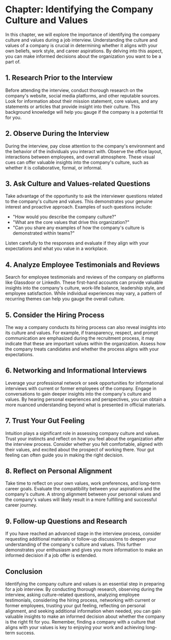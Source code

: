 Chapter: Identifying the Company Culture and Values
===================================================

In this chapter, we will explore the importance of identifying the company culture and values during a job interview. Understanding the culture and values of a company is crucial in determining whether it aligns with your own beliefs, work style, and career aspirations. By delving into this aspect, you can make informed decisions about the organization you want to be a part of.

**1. Research Prior to the Interview**
--------------------------------------

Before attending the interview, conduct thorough research on the company's website, social media platforms, and other reputable sources. Look for information about their mission statement, core values, and any statements or articles that provide insight into their culture. This background knowledge will help you gauge if the company is a potential fit for you.

**2. Observe During the Interview**
-----------------------------------

During the interview, pay close attention to the company's environment and the behavior of the individuals you interact with. Observe the office layout, interactions between employees, and overall atmosphere. These visual cues can offer valuable insights into the company's culture, such as whether it is collaborative, formal, or informal.

**3. Ask Culture and Values-related Questions**
-----------------------------------------------

Take advantage of the opportunity to ask the interviewer questions related to the company's culture and values. This demonstrates your genuine interest and proactive approach. Examples of such questions include:

* "How would you describe the company culture?"
* "What are the core values that drive this organization?"
* "Can you share any examples of how the company's culture is demonstrated within teams?"

Listen carefully to the responses and evaluate if they align with your expectations and what you value in a workplace.

**4. Analyze Employee Testimonials and Reviews**
------------------------------------------------

Search for employee testimonials and reviews of the company on platforms like Glassdoor or LinkedIn. These first-hand accounts can provide valuable insights into the company's culture, work-life balance, leadership style, and employee satisfaction. While individual experiences may vary, a pattern of recurring themes can help you gauge the overall culture.

**5. Consider the Hiring Process**
----------------------------------

The way a company conducts its hiring process can also reveal insights into its culture and values. For example, if transparency, respect, and prompt communication are emphasized during the recruitment process, it may indicate that these are important values within the organization. Assess how the company treats candidates and whether the process aligns with your expectations.

**6. Networking and Informational Interviews**
----------------------------------------------

Leverage your professional network or seek opportunities for informational interviews with current or former employees of the company. Engage in conversations to gain deeper insights into the company's culture and values. By hearing personal experiences and perspectives, you can obtain a more nuanced understanding beyond what is presented in official materials.

**7. Trust Your Gut Feeling**
-----------------------------

Intuition plays a significant role in assessing company culture and values. Trust your instincts and reflect on how you feel about the organization after the interview process. Consider whether you felt comfortable, aligned with their values, and excited about the prospect of working there. Your gut feeling can often guide you in making the right decision.

**8. Reflect on Personal Alignment**
------------------------------------

Take time to reflect on your own values, work preferences, and long-term career goals. Evaluate the compatibility between your aspirations and the company's culture. A strong alignment between your personal values and the company's values will likely result in a more fulfilling and successful career journey.

**9. Follow-up Questions and Research**
---------------------------------------

If you have reached an advanced stage in the interview process, consider requesting additional materials or follow-up discussions to deepen your understanding of the company's culture and values. This further demonstrates your enthusiasm and gives you more information to make an informed decision if a job offer is extended.

**Conclusion**
--------------

Identifying the company culture and values is an essential step in preparing for a job interview. By conducting thorough research, observing during the interview, asking culture-related questions, analyzing employee testimonials, considering the hiring process, networking with current or former employees, trusting your gut feeling, reflecting on personal alignment, and seeking additional information when needed, you can gain valuable insights to make an informed decision about whether the company is the right fit for you. Remember, finding a company with a culture that aligns with your values is key to enjoying your work and achieving long-term success.
